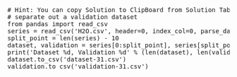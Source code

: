 <pre class="file" data-target="clipboard">
# Hint: You can copy Solution to ClipBoard from Solution Tab
# separate out a validation dataset
from pandas import read_csv
series = read_csv('H2O.csv', header=0, index_col=0, parse_dates=True, squeeze=True)
split_point = len(series) - 10
dataset, validation = series[0:split_point], series[split_point:]
print('Dataset %d, Validation %d' % (len(dataset), len(validation)))
dataset.to_csv('dataset-31.csv')
validation.to_csv('validation-31.csv')
</pre>